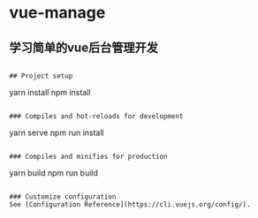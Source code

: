 # vue-manage

## 学习简单的vue后台管理开发
```

## Project setup
```
yarn install
npm install
```

### Compiles and hot-reloads for development
```
yarn serve
npm run install
```

### Compiles and minifies for production
```
yarn build
npm run build
```

### Customize configuration
See [Configuration Reference](https://cli.vuejs.org/config/).
